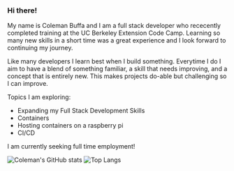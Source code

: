 ### Hi there!

My name is Coleman Buffa and I am a full stack developer who rececently completed training at the UC Berkeley Extension Code Camp. Learning so many new skills in a short time was a great experience and I look forward to continuing my journey.

Like many developers I learn best when I build something. Everytime I do I aim to have a blend of something familiar, a skill that needs improving, and a concept that is entirely new. This makes projects do-able but challenging so I can improve.

Topics I am exploring:
* Expanding my Full Stack Development Skills
* Containers
* Hosting containers on a raspberry pi
* CI/CD

I am currently seeking full time employment!

![Coleman's GitHub stats](https://github-readme-stats.vercel.app/api?username=coleman-buffa&show_icons=true&theme=monokai)
![Top Langs](https://github-readme-stats.vercel.app/api/top-langs/?username=coleman-buffa&layout=compact&theme=monokai)
